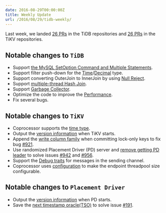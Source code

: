 ```yaml
---
date: 2016-08-29T00:00:00Z
title: Weekly Update
url: /2016/08/29/tidb-weekly/
---
```


Last week, we landed [26 PRs](https://github.com/pingcap/tidb/pulls?utf8=%E2%9C%93&q=is%3Apr%20is%3Amerged%20merged%3A2016-08-22..2016-08-28%20) in the TiDB repositories and [26 PRs](https://github.com/search?utf8=%E2%9C%93&q=repo%3Apingcap%2Ftikv+repo%3Apingcap%2Fpd+is%3Apr+is%3Amerged+merged%3A2016-08-22..2016-08-28&type=Issues&ref=searchresults) in the TiKV repositories.

## Notable changes to `TiDB`
+ Support [the MySQL SetOption Command and Multiple Statements](https://github.com/pingcap/tidb/pull/1628).
+ Support filter push-down for the [Time](https://github.com/pingcap/tidb/pull/1629)/[Decimal](https://github.com/pingcap/tidb/pull/1651) type.
+ Support converting OuterJoin to InnerJoin by using [Null Reject](https://github.com/pingcap/tidb/pull/1630).
+ Support [multiple-thread Hash Join](https://github.com/pingcap/tidb/pull/1591).
+ Support [Garbage Collector](https://github.com/pingcap/tidb/pull/1577).
+ Optimize the code to improve the [Performance](https://github.com/pingcap/tidb/pull/1641).
+ Fix several bugs.

## Notable changes to `TiKV`

+ Coprocessor supports the [time type](https://github.com/pingcap/tikv/pull/949).
+ Output the [version information](https://github.com/pingcap/tikv/pull/952) when TiKV starts.
+ Append the [write column family](https://github.com/pingcap/tikv/pull/954) when committing lock-only keys to fix bug [#921](https://github.com/pingcap/tikv/issues/921).
+ Use randomized Placement Driver (PD) server and [remove getting PD leader](https://github.com/pingcap/tikv/pull/976) to solve issues [#942](https://github.com/pingcap/tikv/issues/942) and [#956](https://github.com/pingcap/tikv/issues/956).
+ Support the [Debug traits](https://github.com/pingcap/tikv/pull/986) for messages in the sending channel. 
+ Coprocessor uses [configuration](https://github.com/pingcap/tikv/pull/985) to make the endpoint threadpool size configurable.

## Notable changes to `Placement Driver`

+ Output the [version information](https://github.com/pingcap/pd/pull/279) when PD starts.
+ Save the [next timestamp oracle(TSO)](https://github.com/pingcap/pd/pull/290) to solve issue [#191](https://github.com/pingcap/pd/issues/191).
